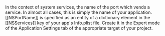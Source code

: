 In the context of system services, the name of the port which vends a service. In almost all cases, this is simply the name of your application. [[NSPortName]] is specified as an entity of a dictionary element in the [[NSServices]] key of your app's Info.plist file. Create it in the Expert mode of the Application Settings tab of the appropriate target of your project.